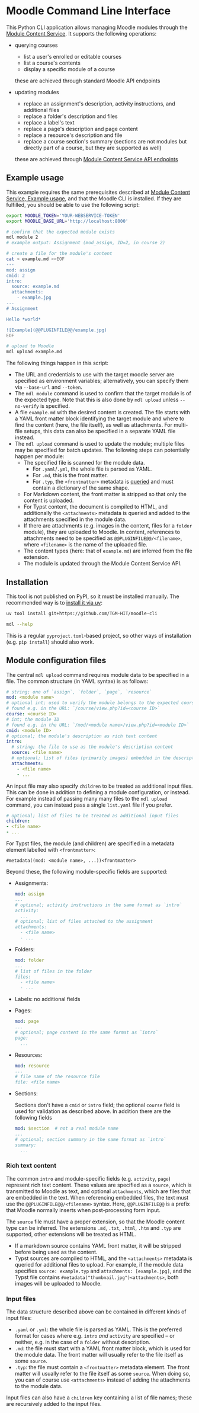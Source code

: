 # Moodle Command Line Interface

This Python CLI application allows managing Moodle modules through the [Module Content Service](https://github.com/TGM-HIT/moodle-local_modcontentservice). It supports the following operations:

- querying courses
  - list a user's enrolled or editable courses
  - list a course's contents
  - display a specific module of a course

  these are achieved through standard Moodle API endpoints
- updating modules
  - replace an assignment's description, activity instructions, and additional files
  - replace a folder's description and files
  - replace a label's text
  - replace a page's description and page content
  - replace a resource's description and file
  - replace a course section's summary (sections are not modules but directly part of a course, but they are supported as well)

  these are achieved through [Module Content Service API endpoints](https://github.com/TGM-HIT/moodle-local_modcontentservice?tab=readme-ov-file#endpoint-functions)

## Example usage

This example requires the same prerequisites described at [Module Content Service, Example usage](https://github.com/TGM-HIT/moodle-local_modcontentservice?tab=readme-ov-file#example-usage), and that the Moodle CLI is installed. If they are fulfilled, you should be able to use the following script:

```bash
export MOODLE_TOKEN='YOUR-WEBSERVICE-TOKEN'
export MOODLE_BASE_URL='http://localhost:8000'

# confirm that the expected module exists
mdl module 2
# example output: Assignment (mod_assign, ID=2, in course 2)

# create a file for the module's content
cat > example.md <<EOF
---
mod: assign
cmid: 2
intro:
  source: example.md
  attachments:
    - example.jpg
---
# Assignment

Hello *world*

![Example](@@PLUGINFILE@@/example.jpg)
EOF

# upload to Moodle
mdl upload example.md
```

The following things happen in this script:

- The URL and credentials to use with the target moodle server are specified as environment variables; alternatively, you can specify them via `--base-url` and `--token`.
- The `mdl module` command is used to confirm that the target module is of the expected type. Note that this is also done by `mdl upload` unless `--no-verify` is specified.
- A file `example.md` with the desired content is created. The file starts with a YAML front matter block identifying the target module and where to find the content (here, the file itself), as well as attachments. For multi-file setups, this data can also be specified in a separate YAML file instead.
- The `mdl upload` command is used to update the module; multiple files may be specified for batch updates. The following steps can potentially happen per module:
  - The specified file is scanned for the module data.
    - For `.yaml`/`.yml`, the whole file is parsed as YAML.
    - For `.md`, this is the front matter.
    - For `.typ`, the `<frontmatter>` metadata is [queried](https://typst.app/docs/reference/introspection/query/#command-line-queries) and must contain a dictionary of the same shape.
  - For Markdown content, the front matter is stripped so that only the content is uploaded.
  - For Typst content, the document is compiled to HTML, and additionally the `<attachments>` metadata is queried and added to the attachments specified in the module data.
  - If there are attachments (e.g. images in the content, files for a `folder` module), they are uploaded to Moodle. In content, references to attachments need to be specified as `@@PLUGINFILE@@/<filename>`, where `<filename>` is the name of the uploaded file.
  - The content types (here: that of `example.md`) are inferred from the file extension.
  - The module is updated through the Module Content Service API.

## Installation

This tool is not published on PyPI, so it must be installed manually. The recommended way is to [install it via uv](https://docs.astral.sh/uv/guides/tools/#installing-tools):

```bash
uv tool install git+https://github.com/TGM-HIT/moodle-cli

mdl --help
```

This is a regular `pyproject.toml`-based project, so other ways of installation (e.g. `pip install`) should also work.

## Module configuration files

The central `mdl upload` command requires module data to be specified in a file. The common structure (in YAML syntax) is as follows:

```yaml
# string; one of `assign`, `folder`, `page`, `resource`
mod: <module name>
# optional int; used to verify the module belongs to the expected course
# found e.g. in the URL: `/course/view.php?id=<course ID>`
course: <course ID>
# int; the module ID
# found e.g. in the URL: `/mod/<module name>/view.php?id=<module ID>`
cmid: <module ID>
# optional; the module's description as rich text content
intro:
  # string; the file to use as the module's description content
  source: <file name>
  # optional; list of files (primarily images) embedded in the description
  attachments:
    - <file name>
    - ...
```

An input file may also specify `children` to be treated as additional input files. This can be done in addition to defining a module configuration, or instead. For example instead of passing many many files to the `mdl upload` command, you can instead pass a single `list.yaml` file if you prefer.

```yaml
# optional; list of files to be treated as additional input files
children:
- <file name>
- ...
```

For Typst files, the module (and children) are specified in a metadata element labelled with `<frontmatter>`:

```typ
#metadata((mod: <module name>, ...))<frontmatter>
```

Beyond these, the following module-specific fields are supported:

- Assignments:
  ```yaml
  mod: assign
  ...
  # optional; activity instructions in the same format as `intro`
  activity:
    ...
  # optional; list of files attached to the assignment
  attachments:
    - <file name>
    - ...
  ```

- Folders:
  ```yaml
  mod: folder
  ...
  # list of files in the folder
  files:
    - <file name>
    - ...
  ```

- Labels: no additional fields

- Pages:
  ```yaml
  mod: page
  ...
  # optional; page content in the same format as `intro`
  page:
    ...
  ```

- Resources:
  ```yaml
  mod: resource
  ...
  # file name of the resource file
  file: <file name>
  ```

- Sections:

  Sections don't have a `cmid` or `intro` field; the optional `course` field is used for validation as described above. In addition there are the following fields
  ```yaml
  mod: $section  # not a real module name
  ...
  # optional; section summary in the same format as `intro`
  summary:
    ...
  ```


### Rich text content

The common `intro` and module-specific fields (e.g. `activity`, `page`) represent rich text content. These values are specified as a `source`, which is transmitted to Moodle as text, and optional `attachments`, which are files that are embedded in the text. When referencing embedded files, the text must use the `@@PLUGINFILE@@/<filename>` syntax. Here, `@@PLUGINFILE@@` is a prefix that Moodle normally inserts when post-processing form input.

The `source` file must have a proper extension, so that the Moodle content type can be inferred. The extensions `.md`, `.txt`, `.html`, `.htm` and `.typ` are supported, other extensions will be treated as HTML.

- If a markdown source contains YAML front matter, it will be stripped before being used as the content.
- Typst sources are compiled to HTML, and the `<attachments>` metadata is queried for additional files to upload. For example, if the module data specifies `source: example.typ` and `attachments: [example.jpg]`, and the Typst file contains `#metadata("thumbnail.jpg")<attachments>`, both images will be uploaded to Moodle.

### Input files

The data structure described above can be contained in different kinds of input files:

- `.yaml` or `.yml`: the whole file is parsed as YAML. This is the preferred format for cases where e.g. `intro` _and_ `activity` are specified – or neither, e.g. in the case of a `folder` without description.
- `.md`: the file must start with a YAML front matter block, which is used for the module data. The front matter will usually refer to the file itself as some `source`.
- `.typ`: the file must contain a `<frontmatter>` metadata element. The front matter will usually refer to the file itself as some `source`. When doing so, you can of course use `<attachments>` instead of adding the attachments to the module data.

Input files can also have a `children` key containing a list of file names; these are recursively added to the input files.
